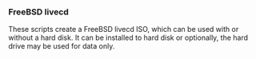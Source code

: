### FreeBSD livecd

These scripts create a FreeBSD livecd ISO, which can be used with or without a hard disk. 
It can be installed to hard disk or optionally, the hard drive may be used for data only.
